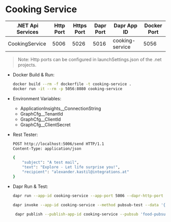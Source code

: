 # Cooking Service

| .NET Api Services         | Http Port | Https Port | Dapr Port | Dapr App ID          | Docker Port|
| -------                   | --------- | ---------- | --------- | -------------        | -----      |
| CookingService            | 5006      | 5026       | 5016      | cooking-service | 5056       |

>Note: Http ports can be configured in launchSettings.json of the .net projects.

- Docker Build & Run: 

    ```bash
    docker build --rm -f dockerfile -t cooking-service .
    docker run -it --rm -p 5056:8080 cooking-service
    ```

- Environment Variables:
    - ApplicationInsights__ConnectionString
    - GraphCfg__TenantId
    - GraphCfg__ClientId
    - GraphCfg__ClientSecret    

- Rest Tester:

    ```bash
    POST http://localhost:5006/send HTTP/1.1
    Content-Type: application/json

    {
        "subject": "A test mail",
        "text": "Explore - Let life surprise you!",
        "recipient": "alexander.kastil@integrations.at"
    }
    ```

- Dapr Run & Test:

    ```bash
    dapr run --app-id cooking-service --app-port 5006 --dapr-http-port 5016 --resources-path ./components -- dotnet run
    ```
    
    ```bash
    dapr invoke --app-id cooking-service --method pubsub-test --data '{\"id\": \"1\", \"subject\": \"Explore - Let life surprise you!\" }'
    ```   

    ```bash
     dapr publish --publish-app-id cooking-service --pubsub 'food-pubsub" --topic "cooking-requests" --data "{\"subject\": \"A test mail\", \"text\": \"Explore - Let life surprise you!\", \"recipient\": \"alexander.kastil@integrations.at"}'
    ```   